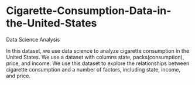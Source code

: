 # Cigarette-Consumption-Data-in-the-United-States
Data Science Analysis


In this dataset, we use data science to analyze cigarette consumption in the United States. We use a dataset with columns state, packs(consumption), price, and income. We use this dataset to explore the relationships between cigarette consumption and a number of factors, including state, income, and price.
